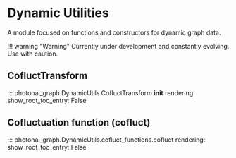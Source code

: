 # Dynamic Utilities

A module focused on functions and constructors for dynamic graph data.

!!! warning "Warning" 
    Currently under development and constantly evolving. Use with caution.

## CofluctTransform
::: photonai_graph.DynamicUtils.CofluctTransform.__init__
    rendering:
        show_root_toc_entry: False

## Cofluctuation function (cofluct)
::: photonai_graph.DynamicUtils.cofluct_functions.cofluct
    rendering:
        show_root_toc_entry: False
